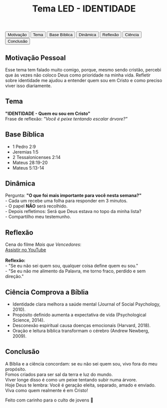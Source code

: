 <!DOCTYPE html>
<html lang="pt-br">
<head>
  <meta charset="UTF-8">
  <meta name="viewport" content="width=device-width, initial-scale=1.0">

</head>
<body>
  <header>
    <h1>Tema LED - IDENTIDADE</h1>
  </header>

  <nav>
    <button onclick="showSection('motivacao')">Motivação</button>
    <button onclick="showSection('tema')">Tema</button>
    <button onclick="showSection('biblia')">Base Bíblica</button>
    <button onclick="showSection('dinamica')">Dinâmica</button>
    <button onclick="showSection('reflexao')">Reflexão</button>
    <button onclick="showSection('ciencia')">Ciência</button>
    <button onclick="showSection('final')">Conclusão</button>
  </nav>

  <section id="motivacao">
    <h2>Motivação Pessoal</h2>
    <p>Esse tema tem falado muito comigo, porque, mesmo sendo cristão, percebi que às vezes não coloco Deus como prioridade na minha vida. Refletir sobre identidade me ajudou a entender quem sou em Cristo e como preciso viver isso diariamente.</p>
  </section>

  <section id="tema">
    <h2>Tema</h2>
    <p><strong>"IDENTIDADE - Quem eu sou em Cristo"</strong><br>
    Frase de reflexão: <em>"Você é peixe tentando escalar árvore?"</em></p>
  </section>

  <section id="biblia">
    <h2>Base Bíblica</h2>
    <ul>
      <li>1 Pedro 2:9</li>
      <li>Jeremias 1:5</li>
      <li>2 Tessalonicenses 2:14</li>
      <li>Mateus 28:19-20</li>
      <li>Mateus 5:13-14</li>
    </ul>
  </section>

  <section id="dinamica">
    <h2>Dinâmica</h2>
    <p>
      Pergunta: <strong>"O que foi mais importante para você nesta semana?"</strong><br>
      - Cada um recebe uma folha para responder em 3 minutos.<br>
      - O papel <strong>NÃO</strong> será recolhido.<br>
      - Depois refletimos: Será que Deus estava no topo da minha lista?<br>
      - Compartilho meu testemunho.
    </p>
  </section>

  <section id="reflexao">
    <h2>Reflexão</h2>
    <p>
      Cena do filme <em>Mais que Vencedores</em>:<br>
      <a href="https://www.youtube.com/watch?v=DUFlrd3uZg0" target="_blank">Assistir no YouTube</a><br><br>
      <strong>Reflexão:</strong><br>
      - "Se eu não sei quem sou, qualquer coisa define quem eu sou."<br>
      - "Se eu não me alimento da Palavra, me torno fraco, perdido e sem direção."
    </p>
  </section>

  <section id="ciencia">
    <h2>Ciência Comprova a Bíblia</h2>
    <ul>
      <li>Identidade clara melhora a saúde mental (Journal of Social Psychology, 2010).</li>
      <li>Propósito definido aumenta a expectativa de vida (Psychological Science, 2014).</li>
      <li>Desconexão espiritual causa doenças emocionais (Harvard, 2018).</li>
      <li>Oração e leitura bíblica transformam o cérebro (Andrew Newberg, 2009).</li>
    </ul>
  </section>

  <section id="final">
    <h2>Conclusão</h2>
    <p>
      A Bíblia e a ciência concordam: se eu não sei quem sou, vivo fora do meu propósito.<br>
      Fomos criados para ser sal da terra e luz do mundo.<br>
      Viver longe disso é como um peixe tentando subir numa árvore.<br>
      Hoje Deus te lembra: Você é geração eleita, separado, amado e enviado. Viva como quem realmente é em Cristo!
    </p>
  </section>

  <footer>
    <p>Feito com carinho para o culto de jovens 💙</p>
  </footer>
</body>
</html>
